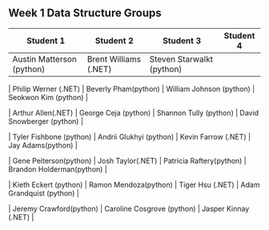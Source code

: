 ## Week 1 Data Structure Groups

| Student  1       | Student     2      | Student    3       | Student       4    |
| ------------- | ------------- | ------------- |:-------------:|
| Austin Matterson (python)   | Brent Williams (.NET)|  Steven Starwalkt (python)     |

| Philip Werner (.NET)     | Beverly Pham(python) | William Johnson (python) | Seokwon Kim (python)    | 

| Arthur Allen(.NET)      | George Ceja (python)      | Shannon Tully (python) | David Snowberger (python)    |

| Tyler Fishbone (python)     | Andrii Glukhyi (python) |  Kevin Farrow (.NET)      | Jay Adams(python)      |

| Gene Peiterson(python) | Josh Taylor(.NET)      | Patricia Raftery(python)      | Brandon Holderman(python) |

| Kieth Eckert (python)      | Ramon Mendoza(python)      | Tiger Hsu (.NET) | Adam Grandquist (python)      |

| Jeremy Crawford(python) |  Caroline Cosgrove (python)     |	Jasper Kinnay (.NET)   |